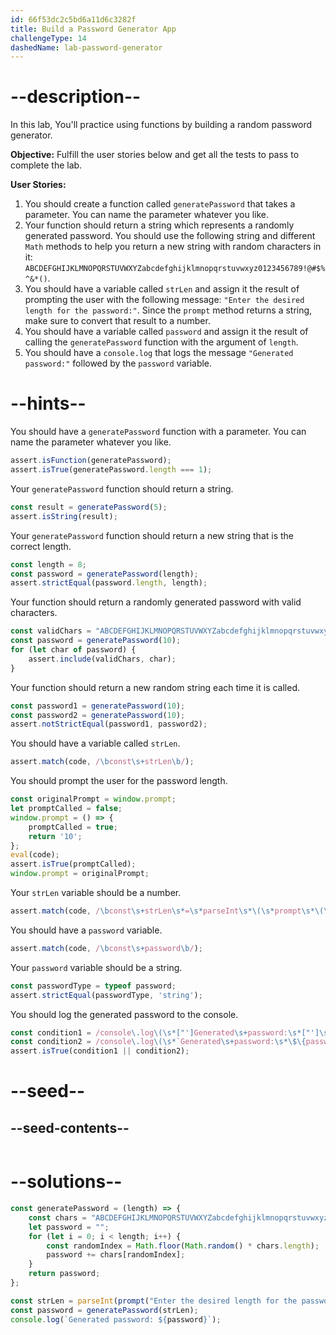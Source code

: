 ```yaml
---
id: 66f53dc2c5bd6a11d6c3282f
title: Build a Password Generator App
challengeType: 14
dashedName: lab-password-generator
---
```


# --description--

In this lab, You'll practice using functions by building a random password generator.

**Objective:** Fulfill the user stories below and get all the tests to pass to complete the lab.

**User Stories:**

1. You should create a function called `generatePassword` that takes a parameter. You can name the parameter whatever you like. 
2. Your function should return a string which represents a randomly generated password. You should use the following string and different `Math` methods to help you return a new string with random characters in it: `ABCDEFGHIJKLMNOPQRSTUVWXYZabcdefghijklmnopqrstuvwxyz0123456789!@#$%^&*()`. 
3. You should have a variable called `strLen` and assign it the result of prompting the user with the following message: `"Enter the desired length for the password:"`. Since the `prompt` method returns a string, make sure to convert that result to a number.
4. You should have a variable called `password` and assign it the result of calling the `generatePassword` function with the argument of `length`. 
5. You should have a `console.log` that logs the message `"Generated password:"` followed by the `password` variable. 

# --hints--

You should have a `generatePassword` function with a parameter. You can name the parameter whatever you like.

```js
assert.isFunction(generatePassword);
assert.isTrue(generatePassword.length === 1);
```

Your `generatePassword` function should return a string.

```js
const result = generatePassword(5);
assert.isString(result);
```

Your `generatePassword` function should return a new string that is the correct length.

```js
const length = 8;
const password = generatePassword(length);
assert.strictEqual(password.length, length);
```

Your function should return a randomly generated password with valid characters.

```js
const validChars = "ABCDEFGHIJKLMNOPQRSTUVWXYZabcdefghijklmnopqrstuvwxyz0123456789!@#$%^&*()";
const password = generatePassword(10);
for (let char of password) {
    assert.include(validChars, char);
}
```

Your function should return a new random string each time it is called.

```js
const password1 = generatePassword(10);
const password2 = generatePassword(10);
assert.notStrictEqual(password1, password2);
```

You should have a variable called `strLen`.

```js
assert.match(code, /\bconst\s+strLen\b/);
```

You should prompt the user for the password length.

```js
const originalPrompt = window.prompt;
let promptCalled = false;
window.prompt = () => {
    promptCalled = true;
    return '10'; 
};
eval(code);
assert.isTrue(promptCalled);
window.prompt = originalPrompt;
```

Your `strLen` variable should be a number.

```js
assert.match(code, /\bconst\s+strLen\s*=\s*parseInt\s*\(\s*prompt\s*\(\s*["'`].*?["'`]\s*\)\s*,\s*\d+\s*\)/,);
```

You should have a `password` variable.

```js
assert.match(code, /\bconst\s+password\b/);
```

Your `password` variable should be a string.

```js
const passwordType = typeof password;
assert.strictEqual(passwordType, 'string');
```

You should log the generated password to the console.

```js
const condition1 = /console\.log\(\s*["']Generated\s+password:\s*["']\s*\+\s*password\s*\);?/gm.test(code);
const condition2 = /console\.log\(\s*`Generated\s+password:\s*\$\{password\}`\s*\);?/gm.test(code);
assert.isTrue(condition1 || condition2);
```

# --seed--

## --seed-contents--

```js

```

# --solutions--

```js
const generatePassword = (length) => {
    const chars = "ABCDEFGHIJKLMNOPQRSTUVWXYZabcdefghijklmnopqrstuvwxyz0123456789!@#$%^&*()";
    let password = "";
    for (let i = 0; i < length; i++) {
        const randomIndex = Math.floor(Math.random() * chars.length);
        password += chars[randomIndex];
    }
    return password;
};

const strLen = parseInt(prompt("Enter the desired length for the password:"), 10);
const password = generatePassword(strLen);
console.log(`Generated password: ${password}`);
```

